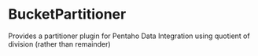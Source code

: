 BucketPartitioner
=================

Provides a partitioner plugin for Pentaho Data Integration using quotient of division (rather than remainder)